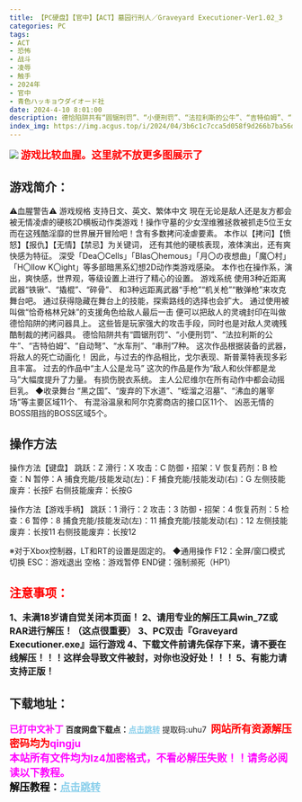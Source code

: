 ```yaml
---
title: 【PC硬盘】【官中】【ACT】墓园行刑人／Graveyard Executioner-Ver1.02_3
categories: PC
tags:
- ACT
- 恐怖
- 战斗
- 凌辱
- 触手
- 2024年
- 官中
- 青色ハッキョウダイオード社
date: 2024-4-10 8:01:00
description: 德恰陷阱共有“圆锯刑罚”、“小便刑罚”、“法拉利斯的公牛”、“吉特伯姆”、“自动弩”、“水车刑”、“串刑”7种。这次作品根据装备的武器，将敌人的死亡动画化！因此，与过去的作品相比，戈尔表现、斯普莱特表现多彩且丰富。过去的作品中“主人公是龙马”
index_img: https://img.acgus.top/i/2024/04/3b6c1c7cca5d058f9d266b7ba56d2cb1.webp
---
```

![](https://img.acgus.top/i/2024/04/3b6c1c7cca5d058f9d266b7ba56d2cb1.webp)
<b><font color=#FF0000 size=4>游戏比较血腥。这里就不放更多图展示了</b></font>
## 游戏简介：
⚠️血腥警告⚠️
游戏规格
支持日文、英文、繁体中文
現在无论是敌人还是友方都会被无情凌虐的硬核2D横板动作类游戏！操作守墓的少女涅维雅拯救被抓走5位王女而在这残酷淫靡的世界展开冒险吧！含有多数拷问凌虐要素。
本作以【拷问】【愤怒】【报仇】【无情】【禁忌】为关键词，
还有其他的硬核表现，液体演出，还有爽快感为特征。
深受「Dea〇Cells」「Blas〇hemous」「月〇の夜想曲」「魔〇村」「H〇llow K〇ight」等多部暗黑系幻想2D动作类游戏感染。
本作也在操作系，演出，爽快感，世界观，等级设置上进行了精心的设置。
游戏系统
使用3种近距离武器“铁锹”、“撬棍”、“碎骨”、
和3种远距离武器“手枪”“机关枪”“散弹枪”来攻克舞台吧。
通过获得隐藏在舞台上的技能，探索路线的选择也会扩大。
通过使用被叫做“恰奇格林兄妹”的支援角色给敌人最后一击
便可以把敌人的灵魂封印在叫做德恰陷阱的拷问器具上。
这些皆是玩家强大的攻击手段，同时也是对敌人灵魂残酷制裁的拷问器具。
德恰陷阱共有“圆锯刑罚”、“小便刑罚”、“法拉利斯的公牛”、“吉特伯姆”、“自动弩”、“水车刑”、“串刑”7种。
这次作品根据装备的武器，将敌人的死亡动画化！
因此，与过去的作品相比，戈尔表现、斯普莱特表现多彩且丰富。
过去的作品中“主人公是龙马”
这次的作品是作为“敌人和伙伴都是龙马”大幅度提升了力量。
有损伤脱衣系统。
主人公尼维尔在所有动作中都会动摇巨乳。
◆收录舞台
“黑之国”、“废弃的下水道”、“蛭溜之沼墓”、“沸血的屠宰场”等主要区域11个、
有混浴温泉和阿尔克雾商店的接口区11个、
凶恶无情的BOSS阻挡的BOSS区域5个。

## 操作方法
操作方法【键盘】
跳跃：Z
滑行：X
攻击：C
防御・招架：V
恢复药剂：B
检查：N
暂停：A
捕食充能/技能发动(左)：F
捕食充能/技能发动(右)：G
左侧技能废弃：长按F
右侧技能废弃：长按G

操作方法【游戏手柄】
跳跃：1
滑行：2
攻击：3
防御・招架：4
恢复药剂：5
检查：6
暂停：8
捕食充能/技能发动(左)：11
捕食充能/技能发动(右)：12
左侧技能废弃：长按11
右侧技能废弃：长按12

※对于Xbox控制器，LT和RT的设置是固定的。
◆通用操作
F12：全屏/窗口模式切换
ESC：游戏退出
空格：游戏暂停
END键：强制濒死（HP1）
<br>





## <font color=#FF0000 >注意事项：</font>
<font size=3><b>1、未满18岁请自觉关闭本页面！
2、请用专业的解压工具win_7Z或RAR进行解压！（这点很重要）
3、PC双击『Graveyard Executioner.exe』运行游戏
4、下载文件前请先保存下来，请不要在线解压！！！这样会导致文件被封，对你也没好处！！！
5、有能力请支持正版！</b></font>

## 下载地址：
<font color=#FF00FF size=3><b>已打中文补丁</b></font>
<b>百度网盘下载点：</b><a href="https://pan.baidu.com/s/1925UL8cvpoRhVUFDFIv9yg?pwd=uhu7" style="color: #87CEEB;"><b>点击跳转</b></a> 提取码:uhu7
<a style="padding: 0" href="https://post.qingju.org/AD/"><img style="max-width:100%" src="https://img.acgus.top/i/2024/07/478f689b8021d8d499ab43d21acf137a.gif" alt=""></a>
<b><font color=#FF0000 size=4>网站所有资源解压密码均为</b></font><b><font color=#FF00FF size=4>qingju</font><font color=#FF0000 ></font></b><br><b><font color=#FF00FF size=4>本站所有文件均为lz4加密格式，不看必解压失败！！请务必阅读以下教程。</b></font><br><b><font color=#000 size=4>解压教程：</b><a href="https://post.qingju.org/tutorial/000/" style="color: #87CEEB;"><b>点击跳转</b></a>